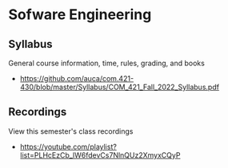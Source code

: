 Sofware Engineering
===================

## Syllabus

General course information, time, rules, grading, and books

* <https://github.com/auca/com.421-430/blob/master/Syllabus/COM_421_Fall_2022_Syllabus.pdf>

## Recordings

View this semester's class recordings

* <https://youtube.com/playlist?list=PLHcEzCb_lW6fdevCs7NlnQUz2XmyxCQyP>
